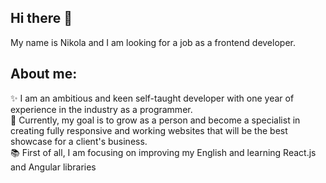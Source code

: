 ## Hi there 👋

My name is Nikola and I am looking for a job as a frontend developer.

## About me:

✨ I am an ambitious and keen self-taught developer with one year of experience in the industry as a programmer. <br>
🎯 Currently, my goal is to grow as a person and become a specialist in creating fully responsive and working websites that will be the best showcase for a client's business. <br>
📚 First of all, I am focusing on improving my English and learning React.js and Angular libraries <br>

